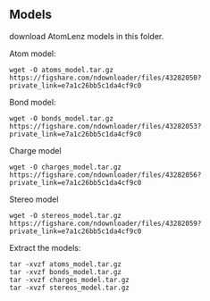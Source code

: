 ## Models

download AtomLenz models in this folder.

Atom model:

``
wget -O atoms_model.tar.gz https://figshare.com/ndownloader/files/43282050?private_link=e7a1c26bb5c1da4cf9c0
``

Bond model:

``
wget -O bonds_model.tar.gz https://figshare.com/ndownloader/files/43282053?private_link=e7a1c26bb5c1da4cf9c0
``

Charge model

``
wget -O charges_model.tar.gz https://figshare.com/ndownloader/files/43282056?private_link=e7a1c26bb5c1da4cf9c0
``

Stereo model

``
wget -O stereos_model.tar.gz https://figshare.com/ndownloader/files/43282059?private_link=e7a1c26bb5c1da4cf9c0
``

Extract the models:

```
tar -xvzf atoms_model.tar.gz
tar -xvzf bonds_model.tar.gz
tar -xvzf charges_model.tar.gz
tar -xvzf stereos_model.tar.gz
```

